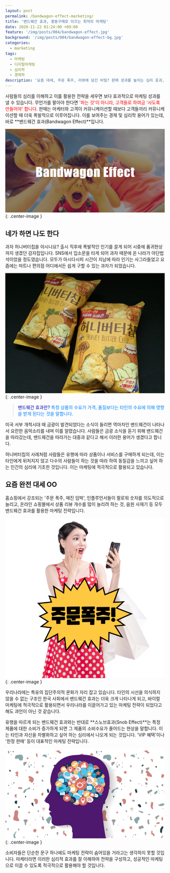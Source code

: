 ```yaml
---
layout: post
permalink: /bandwagon-effect-marketing/
title: '밴드웨건 효과, 충동구매로 이끄는 최적의 마케팅'
date: 2020-11-22 01:24:00 +09:00
feature: '/img/posts/004/bandwagon-effect.jpg'
background: '/img/posts/004/bandwagon-effect-bg.jpg'
categories:
  - marketing
tags:
  - 마케팅
  - 디지털마케팅
  - 심리학
  - 경제학
description: '요즘 대세, 주문 폭주, 리뷰에 담긴 비밀? 판매 성과를 높이는 심리 효과, 밴드웨건 효과(Bandwagon Effect)'
---
```


사람들의 심리를 이해하고 이를 활용한 전략을 세우면 보다 효과적으로 마케팅 성과를 낼 수 있습니다. 무언가를 팔아야 한다면 <span style="color:red;">'파는 것'이 아니라, 고객들로 하여금 '사도록 만들어야' 합니다.</span> 판매는 마케터와 고객이 커뮤니케이션할 때보다 고객들끼리 커뮤니케이션할 때 더욱 폭발적으로 이루어집니다. 이를 보여주는 경제 및 심리학 용어가 있는데, 바로 **밴드웨건 효과(Bandwagon Effect)**입니다.

![밴드웨건 효과](/img/posts/004/bandwagon-effect.jpg){: .center-image }

## 네가 하면 나도 한다

과자 허니버터칩을 아시나요? 출시 직후에 폭발적인 인기를 끌게 되어 시중에 품귀현상까지 생겼던 감자칩입니다. SNS에서 입소문을 타게 되어 과자 때문에 온 나라가 야단법석이었을 정도였습니다. 모두가 아시다시피 시간이 지남에 따라 인기는 사그라들었고 요즘에는 마트나 편의점 어디에서든 쉽게 구할 수 있는 과자가 되었습니다.

![허니버터칩](/img/posts/004/honey-butter-chip.jpg){: .center-image }

><span style="color:#0404B4;">밴드웨건 효과란? </span>
<span style="color:#0080FF;">특정 상품의 수요가 가격, 품질보다는 타인의 수요에 의해 영향을 받게 된다는 것을 말합니다.</span>

미국 서부 개척시대 때 금광이 발견되었다는 소식이 들리면 역마차인 밴드웨건이 나타나서 요란한 음악소리를 내며 이를 알렸습니다. 사람들은 금광 소식을 듣기 위해 밴드웨건을 따라갔는데, 밴드웨건을 따라가는 대중과 같다고 해서 이러한 용어가 생겼다고 합니다.

허니버터칩의 사례처럼 사람들은 유행에 따라 상품이나 서비스를 구매하게 되는데, 이는 타인에게 뒤처지지 않고 다수의 사람들이 하는 것을 따라 하여 동질감을 느끼고 싶어 하는 인간의 심리에 기초한 것입니다. 이는 마케팅에 적극적으로 활용되고 있습니다.

## 요즘 완전 대세 OO

홈쇼핑에서 강조되는 '주문 폭주, 매진 임박', 인플루언서들이 팔로워 숫자를 의도적으로 늘리고, 온라인 쇼핑몰에서 상품 리뷰 개수를 많이 늘리려 하는 것, 음원 사재기 등 모두 밴드웨건 효과를 활용한 마케팅 전략입니다.

![주문폭주](/img/posts/004/order.jpg){: .center-image }

우리나라에는 특유의 집단주의적 문화가 자리 잡고 있습니다. 타인의 시선을 의식하지 않을 수 없는 구조인 한국 사회에서 밴드웨건 효과는 더욱 크게 나타나게 되고, 바이럴 마케팅에 적극적으로 활용되면서 우리나라를 이끌어가고 있는 마케팅 전략이 되었다고 해도 과언이 아닌 것 같습니다.

유행을 따르게 되는 밴드웨건 효과와는 반대로 **스노브효과(Snob Effect)**는 특정 제품에 대한 소비가 증가하게 되면 그 제품의 소비수요가 줄어드는 현상을 말합니다. 이는 타인과 자신을 차별화하고 싶어 하는 심리에서 나오게 되는 것입니다. 'VIP 혜택'이나 '한정 판매' 등이 대표적인 마케팅 전략입니다.

![심리마케팅](/img/posts/004/brain.jpg){: .center-image }

소비자들은 단순한 문구 하나에도 마케팅 전략이 숨어있을 거라고는 생각하지 못할 것입니다. 마케터라면 이러한 심리적 효과를 잘 이해하여 전략을 구성하고, 성공적인 마케팅으로 이끌 수 있도록 적극적으로 활용해야 할 것입니다.
